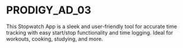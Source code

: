 # PRODIGY_AD_03
 This Stopwatch App is a sleek and user-friendly tool for accurate time tracking with easy start/stop functionality and time logging. Ideal for workouts, cooking, studying, and more.
